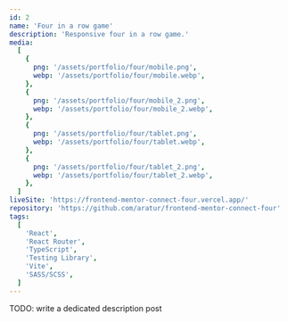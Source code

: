 ```yaml
---
id: 2
name: 'Four in a row game'
description: 'Responsive four in a row game.'
media:
  [
    {
      png: '/assets/portfolio/four/mobile.png',
      webp: '/assets/portfolio/four/mobile.webp',
    },
    {
      png: '/assets/portfolio/four/mobile_2.png',
      webp: '/assets/portfolio/four/mobile_2.webp',
    },
    {
      png: '/assets/portfolio/four/tablet.png',
      webp: '/assets/portfolio/four/tablet.webp',
    },
    {
      png: '/assets/portfolio/four/tablet_2.png',
      webp: '/assets/portfolio/four/tablet_2.webp',
    },
  ]
liveSite: 'https://frontend-mentor-connect-four.vercel.app/'
repository: 'https://github.com/aratur/frontend-mentor-connect-four'
tags:
  [
    'React',
    'React Router',
    'TypeScript',
    'Testing Library',
    'Vite',
    'SASS/SCSS',
  ]
---
```


TODO: write a dedicated description post
